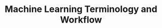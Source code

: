 ---
title: "Machine Learning Terminology and Workflow"
index: 1
materials:
- topic: "Crash Course on Machine Learning"
  files:
  - type: "slides"
    url: /lectures/module3/3-1_ml_workflow/MachineLearning_tutorial.pptx
  - type: "video"
    url: "https://youtu.be/UNMKZPQQvgk?si=Ryv7FbHxIKEGv8J1"
  - type: "video"
    url: "https://youtu.be/L07tz__dsCo?si=JkD5aXAI2kC8wElY"
  - type: "video"
    url: "https://youtu.be/7LD7gp8tciw?si=XtDNUU1haB8tADpj"
  - type: "video"
    url: "https://youtu.be/jZtX8mj_F8c?si=VPLGJit0XGnEfIWc"
  - type: "video"
    url: "https://youtu.be/iMYqasJzWH4?si=zTsyQiPCSdH4moJb"
  - type: "video"
    url: "https://youtu.be/vzLzrUYIqic?si=LxLbrqyXVb0wkq-F"
  - type: "video"
    url: "https://youtu.be/cLUs3vgMIjk?si=4urwqJ84oI-KhIda"
  - type: "video"
    url: "https://youtu.be/VHHRqE9nIHk?si=8wNFv3CtJZj1IbAl"
  - type: "video"
    url: "https://youtu.be/RA-EKyC7IWc?si=P9Q68Et8T4bJNfyn"
  - type: "video"
    url: "https://youtu.be/wOfLE8L6M_Y?si=WWBsnZX_DQytAV14"
---